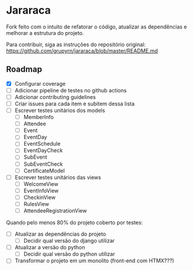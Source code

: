 # Jararaca

Fork feito com o intuito de refatorar o código, atualizar as dependências e melhorar a estrutura do projeto.

Para contribuir, siga as instruções do repositório original: https://github.com/grupyrn/jararaca/blob/master/README.md

## Roadmap
- [x] Configurar coverage
- [ ] Adicionar pipeline de testes no github actions
- [ ] Adicionar contributing guidelines
- [ ] Criar issues para cada item e subitem dessa lista
- [ ] Escrever testes unitários dos models
  - [ ] MemberInfo
  - [ ] Attendee
  - [ ] Event
  - [ ] EventDay
  - [ ] EventSchedule
  - [ ] EventDayCheck
  - [ ] SubEvent
  - [ ] SubEventCheck
  - [ ] CertificateModel
- [ ] Escrever testes unitários das views
  - [ ] WelcomeView
  - [ ] EventInfoView
  - [ ] CheckinView
  - [ ] RulesView
  - [ ] AttendeeRegistrationView

Quando pelo menos 80% do projeto coberto por testes:
- [ ] Atualizar as dependências do projeto
  - [ ] Decidir qual versão do django utilizar
- [ ] Atualizar a versão do python
  - [ ] Decidir qual versão do python utilizar
- [ ] Transformar o projeto em um monolito (front-end com HTMX???)
